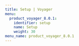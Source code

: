 ```yaml
---
title: Setup | Voyager
menu:
  product_voyager_8.0.1:
    identifier: setup
    name: Setup
    weight: 30
menu_name: product_voyager_8.0.1
---
```

